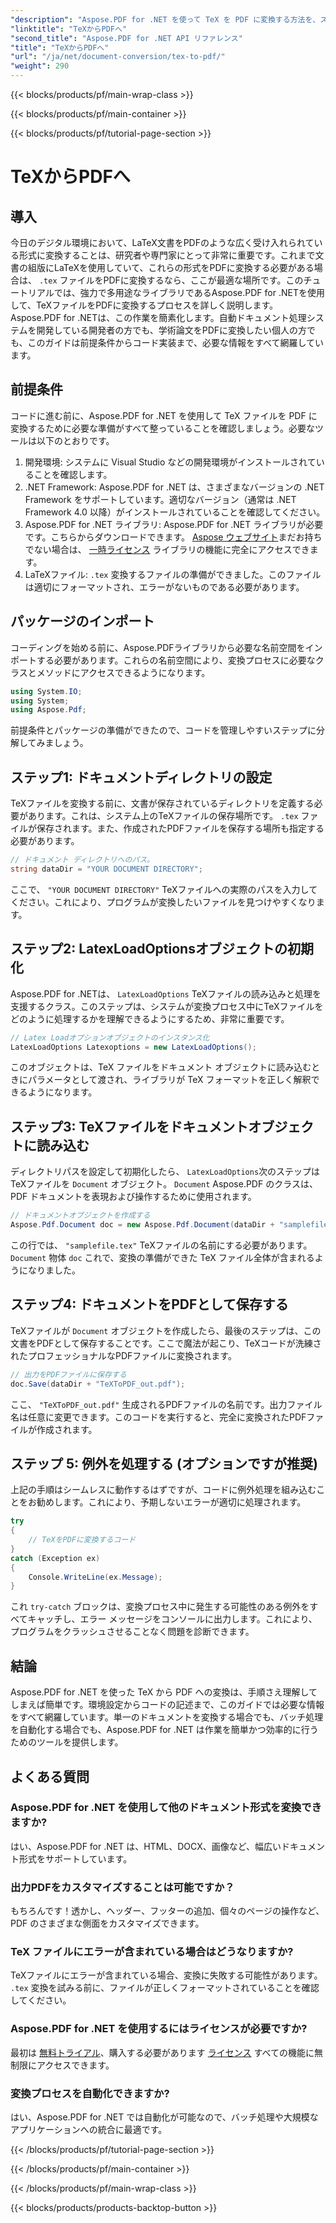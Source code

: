```yaml
---
"description": "Aspose.PDF for .NET を使って TeX を PDF に変換する方法を、ステップバイステップで詳しく解説するガイドです。開発者やドキュメント作成の専門家に最適です。"
"linktitle": "TeXからPDFへ"
"second_title": "Aspose.PDF for .NET API リファレンス"
"title": "TeXからPDFへ"
"url": "/ja/net/document-conversion/tex-to-pdf/"
"weight": 290
---
```


{{< blocks/products/pf/main-wrap-class >}}

{{< blocks/products/pf/main-container >}}

{{< blocks/products/pf/tutorial-page-section >}}

# TeXからPDFへ

## 導入

今日のデジタル環境において、LaTeX文書をPDFのような広く受け入れられている形式に変換することは、研究者や専門家にとって非常に重要です。これまで文書の組版にLaTeXを使用していて、これらの形式をPDFに変換する必要がある場合は、 `.tex` ファイルをPDFに変換するなら、ここが最適な場所です。このチュートリアルでは、強力で多用途なライブラリであるAspose.PDF for .NETを使用して、TeXファイルをPDFに変換するプロセスを詳しく説明します。Aspose.PDF for .NETは、この作業を簡素化します。自動ドキュメント処理システムを開発している開発者の方でも、学術論文をPDFに変換したい個人の方でも、このガイドは前提条件からコード実装まで、必要な情報をすべて網羅しています。

## 前提条件

コードに進む前に、Aspose.PDF for .NET を使用して TeX ファイルを PDF に変換するために必要な準備がすべて整っていることを確認しましょう。必要なツールは以下のとおりです。

1. 開発環境: システムに Visual Studio などの開発環境がインストールされていることを確認します。
2. .NET Framework: Aspose.PDF for .NET は、さまざまなバージョンの .NET Framework をサポートしています。適切なバージョン（通常は .NET Framework 4.0 以降）がインストールされていることを確認してください。
3. Aspose.PDF for .NET ライブラリ: Aspose.PDF for .NET ライブラリが必要です。こちらからダウンロードできます。 [Aspose ウェブサイト](https://releases.aspose.com/pdf/net/)まだお持ちでない場合は、 [一時ライセンス](https://purchase.aspose.com/temporary-license/) ライブラリの機能に完全にアクセスできます。
4. LaTeXファイル: `.tex` 変換するファイルの準備ができました。このファイルは適切にフォーマットされ、エラーがないものである必要があります。

## パッケージのインポート

コーディングを始める前に、Aspose.PDFライブラリから必要な名前空間をインポートする必要があります。これらの名前空間により、変換プロセスに必要なクラスとメソッドにアクセスできるようになります。

```csharp
using System.IO;
using System;
using Aspose.Pdf;
```

前提条件とパッケージの準備ができたので、コードを管理しやすいステップに分解してみましょう。

## ステップ1: ドキュメントディレクトリの設定

TeXファイルを変換する前に、文書が保存されているディレクトリを定義する必要があります。これは、システム上のTeXファイルの保存場所です。 `.tex` ファイルが保存されます。また、作成されたPDFファイルを保存する場所も指定する必要があります。

```csharp
// ドキュメント ディレクトリへのパス。
string dataDir = "YOUR DOCUMENT DIRECTORY";
```

ここで、 `"YOUR DOCUMENT DIRECTORY"` TeXファイルへの実際のパスを入力してください。これにより、プログラムが変換したいファイルを見つけやすくなります。

## ステップ2: LatexLoadOptionsオブジェクトの初期化

Aspose.PDF for .NETは、 `LatexLoadOptions` TeXファイルの読み込みと処理を支援するクラス。このステップは、システムが変換プロセス中にTeXファイルをどのように処理するかを理解できるようにするため、非常に重要です。

```csharp
// Latex Loadオプションオブジェクトのインスタンス化
LatexLoadOptions Latexoptions = new LatexLoadOptions();
```

このオブジェクトは、TeX ファイルをドキュメント オブジェクトに読み込むときにパラメータとして渡され、ライブラリが TeX フォーマットを正しく解釈できるようになります。

## ステップ3: TeXファイルをドキュメントオブジェクトに読み込む

ディレクトリパスを設定して初期化したら、 `LatexLoadOptions`次のステップはTeXファイルを `Document` オブジェクト。 `Document` Aspose.PDF のクラスは、PDF ドキュメントを表現および操作するために使用されます。 

```csharp
// ドキュメントオブジェクトを作成する
Aspose.Pdf.Document doc = new Aspose.Pdf.Document(dataDir + "samplefile.tex", Latexoptions);
```

この行では、 `"samplefile.tex"` TeXファイルの名前にする必要があります。 `Document` 物体 `doc` これで、変換の準備ができた TeX ファイル全体が含まれるようになりました。

## ステップ4: ドキュメントをPDFとして保存する

TeXファイルが `Document` オブジェクトを作成したら、最後のステップは、この文書をPDFとして保存することです。ここで魔法が起こり、TeXコードが洗練されたプロフェッショナルなPDFファイルに変換されます。

```csharp
// 出力をPDFファイルに保存する
doc.Save(dataDir + "TeXToPDF_out.pdf");
```

ここ、 `"TeXToPDF_out.pdf"` 生成されるPDFファイルの名前です。出力ファイル名は任意に変更できます。このコードを実行すると、完全に変換されたPDFファイルが作成されます。

## ステップ 5: 例外を処理する (オプションですが推奨)

上記の手順はシームレスに動作するはずですが、コードに例外処理を組み込むことをお勧めします。これにより、予期しないエラーが適切に処理されます。

```csharp
try
{
    // TeXをPDFに変換するコード
}
catch (Exception ex)
{
    Console.WriteLine(ex.Message);
}
```

これ `try-catch` ブロックは、変換プロセス中に発生する可能性のある例外をすべてキャッチし、エラー メッセージをコンソールに出力します。これにより、プログラムをクラッシュさせることなく問題を診断できます。

## 結論

Aspose.PDF for .NET を使った TeX から PDF への変換は、手順さえ理解してしまえば簡単です。環境設定からコードの記述まで、このガイドでは必要な情報をすべて網羅しています。単一のドキュメントを変換する場合でも、バッチ処理を自動化する場合でも、Aspose.PDF for .NET は作業を簡単かつ効率的に行うためのツールを提供します。

## よくある質問

### Aspose.PDF for .NET を使用して他のドキュメント形式を変換できますか?
はい、Aspose.PDF for .NET は、HTML、DOCX、画像など、幅広いドキュメント形式をサポートしています。

### 出力PDFをカスタマイズすることは可能ですか？
もちろんです！透かし、ヘッダー、フッターの追加、個々のページの操作など、PDF のさまざまな側面をカスタマイズできます。

### TeX ファイルにエラーが含まれている場合はどうなりますか?
TeXファイルにエラーが含まれている場合、変換に失敗する可能性があります。 `.tex` 変換を試みる前に、ファイルが正しくフォーマットされていることを確認してください。

### Aspose.PDF for .NET を使用するにはライセンスが必要ですか?
最初は [無料トライアル](https://releases.aspose.com/)、購入する必要があります [ライセンス](https://purchase.aspose.com/buy) すべての機能に無制限にアクセスできます。

### 変換プロセスを自動化できますか?
はい、Aspose.PDF for .NET では自動化が可能なので、バッチ処理や大規模なアプリケーションへの統合に最適です。

{{< /blocks/products/pf/tutorial-page-section >}}

{{< /blocks/products/pf/main-container >}}

{{< /blocks/products/pf/main-wrap-class >}}

{{< blocks/products/products-backtop-button >}}